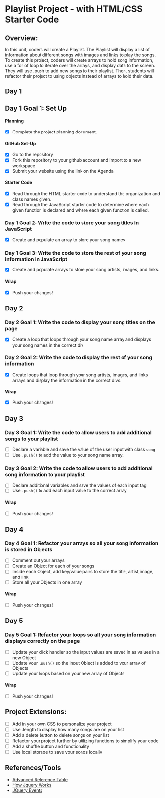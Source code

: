 # Playlist Project - with HTML/CSS Starter Code

## Overview:

In this unit, coders will create a Playlist. The Playlist will display a list of information about different songs with images and links to play the songs. To create this project, coders will create arrays to hold song information, use a for of loop to iterate over the arrays, and display data to the screen. They will use .push to add new songs to their playlist. Then, students will refactor their project to using objects instead of arrays to hold their data.

## Day 1

## Day 1 Goal 1: Set Up

#### Planning

- [X] Complete the project planning document.

#### GitHub Set-Up

- [x] Go to the repository
- [X] Fork this repository to your github account and import to a new workspace
- [X] Submit your website using the link on the Agenda

#### Starter Code

- [X] Read through the HTML starter code to understand the organization and class names given.
- [X] Read through the JavaScript starter code to determine where each given function is declared and where each given function is called.

### Day 1 Goal 2: Write the code to store your song titles in JavaScript

- [X] Create and populate an array to store your song names

### Day 1 Goal 3: Write the code to store the rest of your song information in JavaScript

- [X] Create and populate arrays to store your song artists, images, and links.

#### Wrap

- [X] Push your changes!

## Day 2

### Day 2 Goal 1: Write the code to display your song titles on the page

- [X] Create a loop that loops through your song name array and displays your song names in the correct div

### Day 2 Goal 2: Write the code to display the rest of your song information

- [X] Create loops that loop through your song artists, images, and links arrays and display the information in the correct divs.

#### Wrap

- [X] Push your changes!

## Day 3

### Day 3 Goal 1: Write the code to allow users to add additional songs to your playlist

- [ ] Declare a variable and save the value of the user input with class `song`
- [ ] Use `.push()` to add the value to your song name array.

### Day 3 Goal 2: Write the code to allow users to add additional song information to your playlist

- [ ] Declare additional variables and save the values of each input tag
- [ ] Use `.push()` to add each input value to the correct array

#### Wrap

- [ ] Push your changes!

## Day 4

### Day 4 Goal 1: Refactor your arrays so all your song information is stored in Objects

- [ ] Comment out your arrays
- [ ] Create an Object for each of your songs
- [ ] Inside each Object, add key/value pairs to store the title, artist,image, and link
- [ ] Store all your Objects in one array

#### Wrap

- [ ] Push your changes!

## Day 5

### Day 5 Goal 1: Refactor your loops so all your song information displays correctly on the page

- [ ] Update your click handler so the input values are saved in as values in a new Object
- [ ] Update your `.push()` so the input Object is added to your array of Objects
- [ ] Update your loops based on your new array of Objects

#### Wrap

- [ ] Push your changes!

## Project Extensions:

- [ ] Add in your own CSS to personalize your project
- [ ] Use .length to display how many songs are on your list
- [ ] Add a delete button to delete songs on your list
- [ ] Refactor your project further by utilizing functions to simplify your code
- [ ] Add a shuffle button and functionality
- [ ] Use local storage to save your songs locally

## References/Tools

- [Advanced Reference Table](https://docs.google.com/document/d/1SElvLDvtVOoYZJyR5XbCQJWbSTxyChDiQkz7n3c63Go/preview)
- [How Jquery Works](http://learn.jquery.com/about-jquery/how-jquery-works/)
- [JQuery Events](http://api.jquery.com/category/events/)
